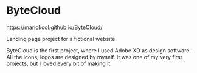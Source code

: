 # ByteCloud

https://mariokool.github.io/ByteCloud/

Landing page project for a fictional website.

ByteCloud is the first project, where I used Adobe XD as design software. All the icons, logos are designed by myself. It was one of my very first projects, but I loved every bit of making it.
